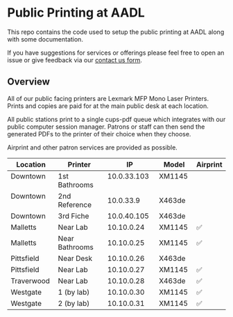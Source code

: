 # Public Printing at AADL

This repo contains the code used to setup the public printing at AADL along with some documentation. 

If you have suggestions for services or offerings please feel free to open an issue or give feedback via our [contact us form](http://www.aadl.org/contactus).

## Overview

All of our public facing printers are Lexmark MFP Mono Laser Printers. Prints and copies are paid for at the main public desk at each location.

All public stations print to a single cups-pdf queue which integrates with our public computer session manager. Patrons or staff can then send the generated PDFs to the printer of their choice when they choose.

Airprint and other patron services are provided as possible.

| Location      | Printer       | IP              | Model     | Airprint |
| ------------- | ------------- | --------------- | --------- | -------- |
| Downtown      | 1st Bathrooms | 10.0.33.103      | XM1145    |  |
| Downtown      | 2nd Reference | 10.0.33.9      | X463de    |  |
| Downtown      | 3rd Fiche     | 10.0.40.105      | X463de    |  |
| Malletts      | Near Lab      | 10.10.0.24      | XM1145    | ✅ |
| Malletts      | Near Bathrooms| 10.10.0.25      | XM1145    | ✅ |
| Pittsfield    | Near Desk     | 10.10.0.26      | X463de    |  |
| Pittsfield    | Near Lab      | 10.10.0.27      | XM1145    | ✅ |
| Traverwood    | Near Lab      | 10.10.0.28      | X463de    | ✅ |
| Westgate      | 1 (by lab)   | 10.10.0.30      | XM1145    | ✅ |
| Westgate      | 2 (by lab)   | 10.10.0.31      | XM1145    | ✅ |

